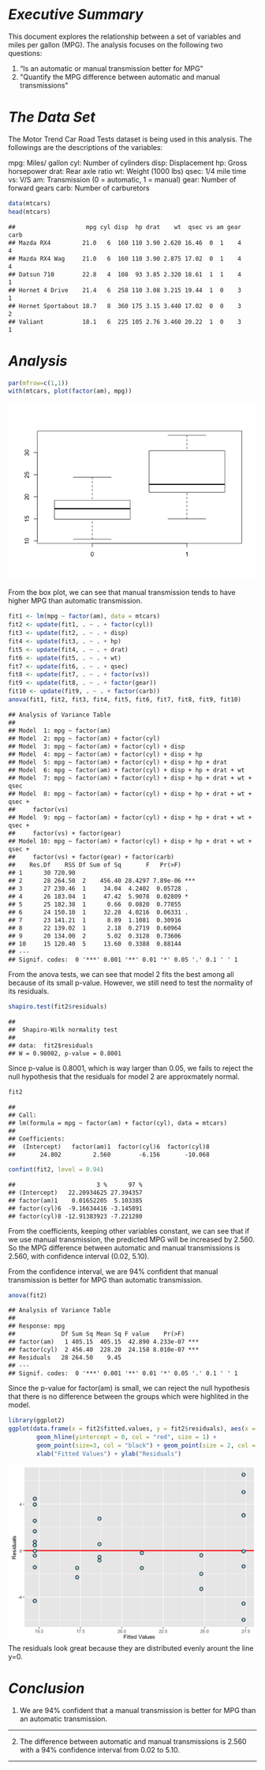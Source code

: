 *Executive Summary*
===================

This document explores the relationship between a set of variables and miles per gallon (MPG). The analysis focuses on the following two questions:

1.  “Is an automatic or manual transmission better for MPG”
2.  "Quantify the MPG difference between automatic and manual transmissions"

*The Data Set*
==============

The Motor Trend Car Road Tests dataset is being used in this analysis. The followings are the descriptions of the variables:

mpg: Miles/ gallon
cyl: Number of cylinders
disp: Displacement
hp: Gross horsepower
drat: Rear axle ratio
wt: Weight (1000 lbs)
qsec: 1/4 mile time
vs: V/S
am: Transmission (0 = automatic, 1 = manual)
gear: Number of forward gears
carb: Number of carburetors

``` r
data(mtcars)
head(mtcars)
```

    ##                    mpg cyl disp  hp drat    wt  qsec vs am gear carb
    ## Mazda RX4         21.0   6  160 110 3.90 2.620 16.46  0  1    4    4
    ## Mazda RX4 Wag     21.0   6  160 110 3.90 2.875 17.02  0  1    4    4
    ## Datsun 710        22.8   4  108  93 3.85 2.320 18.61  1  1    4    1
    ## Hornet 4 Drive    21.4   6  258 110 3.08 3.215 19.44  1  0    3    1
    ## Hornet Sportabout 18.7   8  360 175 3.15 3.440 17.02  0  0    3    2
    ## Valiant           18.1   6  225 105 2.76 3.460 20.22  1  0    3    1

*Analysis*
==========

``` r
par(mfrow=c(1,1))
with(mtcars, plot(factor(am), mpg))
```

![](Regression_Models_Course_Project_files/figure-markdown_github/unnamed-chunk-2-1.png)<!-- -->

From the box plot, we can see that manual transmission tends to have higher MPG than automatic transmission.

``` r
fit1 <- lm(mpg ~ factor(am), data = mtcars)
fit2 <- update(fit1, . ~ . + factor(cyl))
fit3 <- update(fit2, . ~ . + disp)
fit4 <- update(fit3, . ~ . + hp)
fit5 <- update(fit4, . ~ . + drat)
fit6 <- update(fit5, . ~ . + wt)
fit7 <- update(fit6, . ~ . + qsec)
fit8 <- update(fit7, . ~ . + factor(vs))
fit9 <- update(fit8, . ~ . + factor(gear))
fit10 <- update(fit9, . ~ . + factor(carb))
anova(fit1, fit2, fit3, fit4, fit5, fit6, fit7, fit8, fit9, fit10)
```

    ## Analysis of Variance Table
    ## 
    ## Model  1: mpg ~ factor(am)
    ## Model  2: mpg ~ factor(am) + factor(cyl)
    ## Model  3: mpg ~ factor(am) + factor(cyl) + disp
    ## Model  4: mpg ~ factor(am) + factor(cyl) + disp + hp
    ## Model  5: mpg ~ factor(am) + factor(cyl) + disp + hp + drat
    ## Model  6: mpg ~ factor(am) + factor(cyl) + disp + hp + drat + wt
    ## Model  7: mpg ~ factor(am) + factor(cyl) + disp + hp + drat + wt + qsec
    ## Model  8: mpg ~ factor(am) + factor(cyl) + disp + hp + drat + wt + qsec + 
    ##     factor(vs)
    ## Model  9: mpg ~ factor(am) + factor(cyl) + disp + hp + drat + wt + qsec + 
    ##     factor(vs) + factor(gear)
    ## Model 10: mpg ~ factor(am) + factor(cyl) + disp + hp + drat + wt + qsec + 
    ##     factor(vs) + factor(gear) + factor(carb)
    ##    Res.Df    RSS Df Sum of Sq       F   Pr(>F)    
    ## 1      30 720.90                                  
    ## 2      28 264.50  2    456.40 28.4297 7.89e-06 ***
    ## 3      27 230.46  1     34.04  4.2402  0.05728 .  
    ## 4      26 183.04  1     47.42  5.9078  0.02809 *  
    ## 5      25 182.38  1      0.66  0.0820  0.77855    
    ## 6      24 150.10  1     32.28  4.0216  0.06331 .  
    ## 7      23 141.21  1      8.89  1.1081  0.30916    
    ## 8      22 139.02  1      2.18  0.2719  0.60964    
    ## 9      20 134.00  2      5.02  0.3128  0.73606    
    ## 10     15 120.40  5     13.60  0.3388  0.88144    
    ## ---
    ## Signif. codes:  0 '***' 0.001 '**' 0.01 '*' 0.05 '.' 0.1 ' ' 1

From the anova tests, we can see that model 2 fits the best among all because of its small p-value. However, we still need to test the normality of its residuals.

``` r
shapiro.test(fit2$residuals)
```

    ## 
    ##  Shapiro-Wilk normality test
    ## 
    ## data:  fit2$residuals
    ## W = 0.98002, p-value = 0.8001

Since p-value is 0.8001, which is way larger than 0.05, we fails to reject the null hypothesis that the residuals for model 2 are approxmately normal.

``` r
fit2
```

    ## 
    ## Call:
    ## lm(formula = mpg ~ factor(am) + factor(cyl), data = mtcars)
    ## 
    ## Coefficients:
    ##  (Intercept)   factor(am)1  factor(cyl)6  factor(cyl)8  
    ##       24.802         2.560        -6.156       -10.068

``` r
confint(fit2, level = 0.94)
```

    ##                       3 %      97 %
    ## (Intercept)   22.20934625 27.394357
    ## factor(am)1    0.01652205  5.103385
    ## factor(cyl)6  -9.16634416 -3.145891
    ## factor(cyl)8 -12.91383923 -7.221280

From the coefficients, keeping other variables constant, we can see that if we use manual transmission, the predicted MPG will be increased by 2.560. So the MPG difference between automatic and manual transmissions is 2.560, with confidence interval (0.02, 5.10).

From the confidence interval, we are 94% confident that manual transmission is better for MPG than automatic transmission.

``` r
anova(fit2)
```

    ## Analysis of Variance Table
    ## 
    ## Response: mpg
    ##             Df Sum Sq Mean Sq F value    Pr(>F)    
    ## factor(am)   1 405.15  405.15  42.890 4.233e-07 ***
    ## factor(cyl)  2 456.40  228.20  24.158 8.010e-07 ***
    ## Residuals   28 264.50    9.45                      
    ## ---
    ## Signif. codes:  0 '***' 0.001 '**' 0.01 '*' 0.05 '.' 0.1 ' ' 1

Since the p-value for factor(am) is small, we can reject the null hypothesis that there is no difference between the groups which were highlited in the model.

``` r
library(ggplot2)
ggplot(data.frame(x = fit2$fitted.values, y = fit2$residuals), aes(x = x, y = y)) +
        geom_hline(yintercept = 0, col = "red", size = 1) +
        geom_point(size=3, col = "black") + geom_point(size = 2, col = "lightblue") +
        xlab("Fitted Values") + ylab("Residuals")
```

![](Regression_Models_Course_Project_files/figure-markdown_github/unnamed-chunk-7-1.png)<!-- --> The residuals look great because they are distributed evenly arount the line y=0.

*Conclusion*
============

1. We are 94% confident that a manual transmission is better for MPG than an automatic transmission.
----------------------------------------------------------------------------------------------------

2. The difference between automatic and manual transmissions is 2.560 with a 94% confidence interval from 0.02 to 5.10.
-----------------------------------------------------------------------------------------------------------------------
